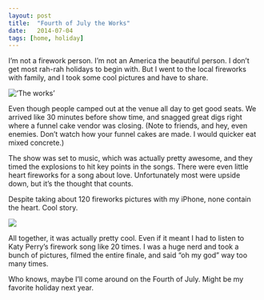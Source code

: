 ```yaml
---
layout: post
title:  "Fourth of July the Works"
date:   2014-07-04
tags: [home, holiday]
---
```


I’m not a firework person. I’m not an America the beautiful person. I don’t get most rah-rah holidays to begin with. But I went to the local fireworks with family, and I took some cool pictures and have to share.

![‘The works’](https://lh3.googleusercontent.com/-1C8ZLrBs_Q4/U-K5azQXM8I/AAAAAAAAF04/_upJ65ewzsg/w537-h716-no/IMG_2259.JPG)

Even though people camped out at the venue all day to get good seats. We arrived like 30 minutes before show time, and snagged great digs right where a funnel cake vendor was closing. (Note to friends, and hey, even enemies. Don’t watch how your funnel cakes are made. I would quicker eat mixed concrete.)

The show was set to music, which was actually pretty awesome, and they timed the explosions to hit key points in the songs. There were even little heart fireworks for a song about love. Unfortunately most were upside down, but it’s the thought that counts.

Despite taking about 120 fireworks pictures with my iPhone, none contain the heart. Cool story.

![](https://lh3.googleusercontent.com/-tMmF3a6y9a4/U-K3D1BrSAI/AAAAAAAAFjo/hKx8pK1y-lY/w537-h716-no/IMG_2167.JPG)

All together, it was actually pretty cool. Even if it meant I had to listen to Katy Perry’s firework song like 20 times. I was a huge nerd and took a bunch of pictures, filmed the entire finale, and said “oh my god” way too many times. 

Who knows, maybe I’ll come around on the Fourth of July. Might be my favorite holiday next year.